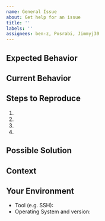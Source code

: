 ```yaml
---
name: General Issue
about: Get help for an issue
title: ''
labels: ''
assignees: ben-z, Posrabi, Jimmyj30
---
```


<!---
Your issue may already be reported! Please search the list of issues before creating one.

If the issue is generic (e.g. How do I use SSH port forwarding?), please first try to find
solutions online. This helps us reduce noise and focus on new development!
-->

## Expected Behavior
<!---
If you're describing a bug, tell us what should happen.
If you're suggesting a change/improvement, tell us how it should work
-->

## Current Behavior
<!---
Please tell us what you have already tried, and how they failed to resolve the issue.
-->


## Steps to Reproduce
<!---
Please provide an unambiguous set of steps to reproduce this issue. Include the exact commands to run
-->
1.
2.
3.
4.


## Possible Solution
<!---
If you know that this is an infrastructure issue, and has a possible solution,
we'd love to hear it!
-->


## Context
<!---
How has this issue affected you? What are you trying to accomplish?
Providing context helps us come up with a solution that is the most useful.
-->


## Your Environment
<!---
Include as many relevant details about the environment you experienced the bug in.
-->
* Tool (e.g. SSH):
* Operating System and version:

